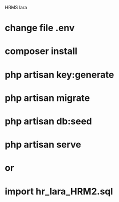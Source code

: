 
HRMS lara


# change file .env 
# composer install

# 
# php artisan key:generate
# php artisan migrate
# php artisan db:seed
# php artisan serve

 
# or 
# import   hr_lara_HRM2.sql



